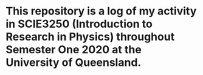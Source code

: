 # This repository is a log of my activity in SCIE3250 (Introduction to Research in Physics) throughout Semester One 2020 at the University of Queensland.
